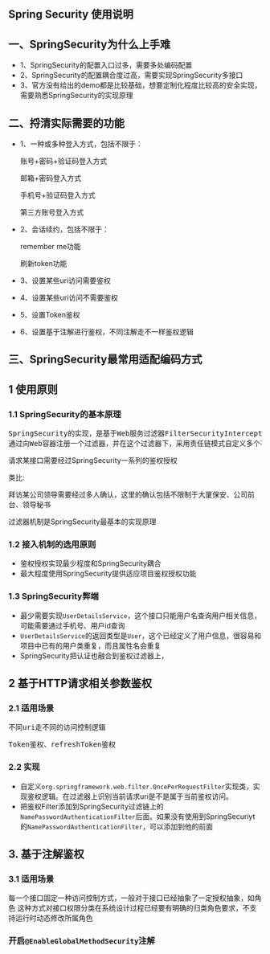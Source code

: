 ## Spring Security 使用说明
## 一、SpringSecurity为什么上手难
- 1、SpringSecurity的配置入口过多，需要多处编码配置
- 2、SpringSecurity的配置耦合度过高，需要实现SpringSecurity多接口
- 3、官方没有给出的demo都是比较基础，想要定制化程度比较高的安全实现，需要熟悉SpringSecurity的实现原理

## 二、捋清实际需要的功能
- 1、一种或多种登入方式，包括不限于：
    <p>账号+密码+验证码登入方式</p>
    <p>邮箱+密码登入方式</p>
    <p>手机号+验证码登入方式</p>
    <p>第三方账号登入方式</p>
    
- 2、会话续约，包括不限于：
  <p>remember me功能</p>
  <p>刷新token功能</p>
    
- 3、设置某些uri访问需要鉴权

- 4、设置某些uri访问不需要鉴权

- 5、设置Token鉴权

- 6、设置基于注解进行鉴权，不同注解走不一样鉴权逻辑

## 三、SpringSecurity最常用适配编码方式
## 1 使用原则
### 1.1 SpringSecurity的基本原理
<pre>
SpringSecurity的实现，是基于Web服务过滤器FilterSecurityInterceptor 。
通过向Web容器注册一个过滤器，并在这个过滤器下，采用责任链模式自定义多个不同安全处理的过滤器，来实现请求接口支持不同鉴权、授权逻辑。
</pre>

<p>请求某接口需要经过SpringSecurity一系列的鉴权授权</p> 
类比: 
<p>拜访某公司领导需要经过多人确认，这里的确认包括不限制于大厦保安、公司前台、领导秘书</p>

过滤器机制是SpringSecurity最基本的实现原理

### 1.2 接入机制的选用原则
- 鉴权授权实现最少程度和SpringSecurity耦合
- 最大程度使用SpringSecurity提供适应项目鉴权授权功能

### 1.3 SpringSecurity弊端
- 最少需要实现```UserDetailsService```，这个接口只能用户名查询用户相关信息，可能需要通过手机号、用户id查询
- ```UserDetailsService```的返回类型是```User```，这个已经定义了用户信息，很容易和项目中已有的用户类重复，而且属性名会重复
- SpringSecurity把认证也融合到鉴权过滤器上，

## 2 基于HTTP请求相关参数鉴权
### 2.1 适用场景
<pre>不同uri走不同的访问控制逻辑</pre>
<pre>Token鉴权、refreshToken鉴权</pre>

### 2.2 实现
- 自定义```org.springframework.web.filter.OncePerRequestFilter```实现类，实现鉴权逻辑。在过滤器上识别当前请求uri是不是属于当前鉴权访问。
- 把鉴权Filter添加到SpringSecurity过滤链上的```NamePasswordAuthenticationFilter```后面。如果没有使用到SpringSecuriyt的```NamePasswordAuthenticationFilter```，可以添加到他的前面


## 3. 基于注解鉴权
### 3.1 适用场景
每一个接口固定一种访问控制方式，一般对于接口已经抽象了一定授权抽象，如角色
这种方式对接口权限分类在系统设计过程已经要有明确的归类角色要求，不支持运行时动态修改所属角色

### 开启```@EnableGlobalMethodSecurity```注解

